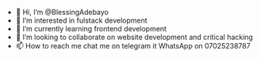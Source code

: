 - 👋 Hi, I’m @BlessingAdebayo
- 👀 I’m interested in fulstack development 
- 🌱 I’m currently learning frontend development 
- 💞️ I’m looking to collaborate on website development and critical hacking 
- 📫 How to reach me chat me on telegram it WhatsApp on 07025238787

<!---
BlessingAdebayo/BlessingAdebayo is a ✨ special ✨ repository because its `README.md` (this file) appears on your GitHub profile.
You can click the Preview link to take a look at your changes.
--->
